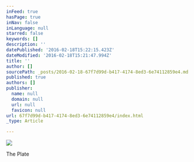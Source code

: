 ```yaml
---
inFeed: true
hasPage: true
inNav: false
inLanguage: null
starred: false
keywords: []
description: ''
datePublished: '2016-02-18T15:22:15.423Z'
dateModified: '2016-02-18T15:21:47.994Z'
title: ''
author: []
sourcePath: _posts/2016-02-18-67f7d99d-b417-4174-8ed3-6e74112859e4.md
published: true
authors: []
publisher:
  name: null
  domain: null
  url: null
  favicon: null
url: 67f7d99d-b417-4174-8ed3-6e74112859e4/index.html
_type: Article

---
```

![](https://the-grid-user-content.s3-us-west-2.amazonaws.com/35bf5775-7238-4c95-8e7c-95deb13d34e1.jpg)

The Plate